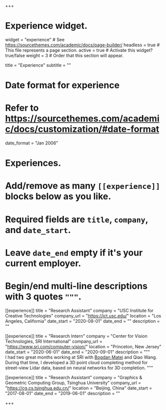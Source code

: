 +++
# Experience widget.
widget = "experience"  # See https://sourcethemes.com/academic/docs/page-builder/
headless = true  # This file represents a page section.
active = true  # Activate this widget? true/false
weight = 3  # Order that this section will appear.

title = "Experience"
subtitle = ""

# Date format for experience
#   Refer to https://sourcethemes.com/academic/docs/customization/#date-format
date_format = "Jan 2006"

# Experiences.
#   Add/remove as many `[[experience]]` blocks below as you like.
#   Required fields are `title`, `company`, and `date_start`.
#   Leave `date_end` empty if it's your current employer.
#   Begin/end multi-line descriptions with 3 quotes `"""`.
[[experience]]
  title = "Research Assistant"
  company = "USC Institute for Creative Technologies"
  company_url = "https://ict.usc.edu/"
  location = "Los Angeles, California"
  date_start = "2020-08-01"
  date_end = ""
  description = ""

[[experience]]
  title = "Research Intern"
  company = "Center for Vision Technologies, SRI International"
  company_url = "https://www.sri.com/computer-vision/"
  location = "Princeton, New Jersey"
  date_start = "2020-06-01"
  date_end = "2020-09-01"
  description = """  
  I had two great months working at SRI with <a href="https://www.sri.com/bios/bogdan-matei/">Bogdan Matei</a> and Qiao Wang. During that time, I developed a 3D point cloud completing method for street-view Lidar data, based on neural networks for 3D completion.
  """

[[experience]]
  title = "Research Assistant"
  company = "Graphics & Geometric Computing Group, Tsinghua University"
  company_url = "https://cg.cs.tsinghua.edu.cn/"
  location = "Beijing, China"
  date_start = "2017-08-01"
  date_end = "2019-06-01"
  description = ""

+++
